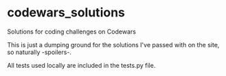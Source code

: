 # codewars_solutions
Solutions for coding challenges on Codewars

This is just a dumping ground for the solutions I've passed with on the site, so naturally -spoilers-.

All tests used locally are included in the tests.py file.
